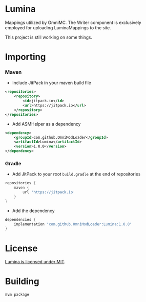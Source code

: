 # Lumina

Mappings utilized by OmniMC. The Writer component is exclusively employed for uploading LuminaMappings to the site.

This project is still working on some things.

# Importing

### Maven

* Include JitPack in your maven build file

```xml
<repositories>
    <repository>
        <id>jitpack.io</id>
        <url>https://jitpack.io</url>
    </repository>
</repositories>
```

* Add ASMHelper as a dependency

```xml
<dependency>
    <groupId>com.github.OmniModLoader</groupId>
    <artifactId>Lumina</artifactId>
    <version>1.0.0</version>
</dependency>
```

### Gradle

* Add JitPack to your root `build.gradle` at the end of repositories

```gradle
repositories {
    maven {
        url 'https://jitpack.io'
    }
}
```

* Add the dependency

```gradle
dependencies {
    implementation 'com.github.OmniModLoader:Lumina:1.0.0'
}
```

# License

[Lumina is licensed under MIT](./LICENSE).

# Building

```shell
mvm package
```